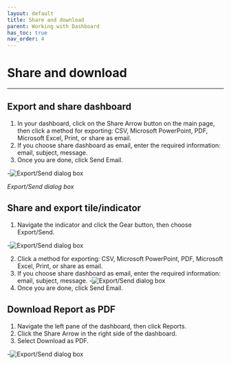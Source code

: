 ```yaml
---
layout: default
title: Share and download
parent: Working with Dashboard
has_toc: true
nav_order: 4
---
```


# Share and download

---


## Export and share dashboard
1. In your dashboard, click on the Share Arrow button on the main page, then click a method for exporting: CSV, Microsoft PowerPoint, PDF, Microsoft Excel, Print, or share as email.
2. If you choose share dashboard as email, enter the required information: email, subject, message.
3. Once you are done, click Send Email.


-![Export/Send dialog box]({{site.baseurl}}/assets/images/export-send-dashboard.png "Export/Send dialog box")

_Export/Send dialog box_

## Share and export tile/indicator
1. Navigate the indicator and click the Gear button, then choose Export/Send.

-![Export/Send dialog box]({{site.baseurl}}/assets/images/export-send-indicator.png "Export/Send dialog box")

2. Click a method for exporting: CSV, Microsoft PowerPoint, PDF, Microsoft Excel, Print, or share as email.
3. If you choose share dashboard as email, enter the required information: email, subject, message.
-![Export/Send dialog box]({{site.baseurl}}/assets/images/export-send-indicator-email.png "Export/Send dialog box")
4. Once you are done, click Send Email.

## Download Report as PDF
1. Navigate the left pane of the dashboard, then click Reports.
2. Click the Share Arrow in the right side of the dashboard.
3. Select Download as PDF.

-![Export/Send dialog box]({{site.baseurl}}/assets/images/report-download-pdf.png "Export/Send dialog box")
